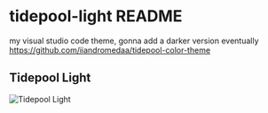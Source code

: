 # tidepool-light README
my visual studio code theme, gonna add a darker version eventually
https://github.com/iiandromedaa/tidepool-color-theme

## Tidepool Light
![Tidepool Light](https://raw.githubusercontent.com/iiandromedaa/tidepool-color-theme/img/tp-light.PNG)